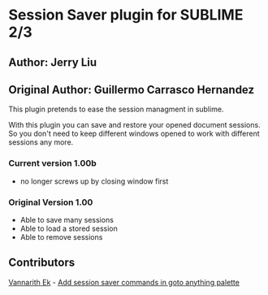 # Session Saver plugin for SUBLIME 2/3


## Author: Jerry Liu

## Original Author: Guillermo Carrasco Hernandez

This plugin pretends to ease the session managment in sublime.

With this plugin you can save and restore your opened document sessions. So you don't need to keep different windows opened to work with different sessions any more.


### Current version 1.00b

- no longer screws up by closing window first

### Original Version 1.00

- Able to save many sessions
- Able to load a stored session
- Able to remove sessions

## Contributors

[Vannarith Ek](https://github.com/vanntastic) - [Add session saver commands in goto anything palette](https://github.com/guillermo-carrasco/SessionSaver/pull/3)
